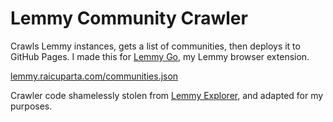 # Lemmy Community Crawler

Crawls Lemmy instances, gets a list of communities, then deploys it to GitHub Pages. I made this for [Lemmy Go](https://lemmy.raicuparta.com), my Lemmy browser extension.

[lemmy.raicuparta.com/communities.json](https://lemmy.raicuparta.com/communities.json)

Crawler code shamelessly stolen from [Lemmy Explorer](https://github.com/tgxn/lemmy-explorer), and adapted for my purposes.

